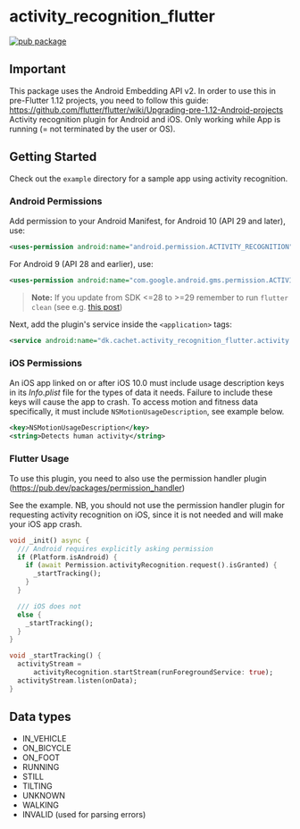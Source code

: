 # activity_recognition_flutter

[![pub package](https://img.shields.io/pub/v/activity_recognition_flutter.svg)](https://pub.dartlang.org/packages/activity_recognition)

## Important
This package uses the Android Embedding API v2. In order to use this in pre-Flutter 1.12 projects, you need to follow this guide: https://github.com/flutter/flutter/wiki/Upgrading-pre-1.12-Android-projects
Activity recognition plugin for Android and iOS. Only working while App is running (= not terminated by the user or OS).

## Getting Started

Check out the `example` directory for a sample app using activity recognition.

### Android Permissions

Add permission to your Android Manifest, for Android 10 (API 29 and later), use:
```xml
<uses-permission android:name="android.permission.ACTIVITY_RECOGNITION" />
```

For Android 9 (API 28 and earlier), use:
```xml
<uses-permission android:name="com.google.android.gms.permission.ACTIVITY_RECOGNITION" />
```

> **Note:** If you update from SDK <=28 to >=29 remember to run `flutter clean` 
> (see e.g. [this post](https://stackoverflow.com/questions/55407939/permission-requests-are-not-propagated-when-launching-with-flutter-but-are-when/57072913))

Next, add the plugin's service inside the `<application>` tags:
```xml
<service android:name="dk.cachet.activity_recognition_flutter.activity.ActivityRecognizedService" />
```

### iOS Permissions

An iOS app linked on or after iOS 10.0 must include usage description keys in its *Info.plist* file
for the types of data it needs. Failure to include these keys will cause the app to crash.
To access motion and fitness data specifically, it must include `NSMotionUsageDescription`, see example below.

```xml
<key>NSMotionUsageDescription</key>
<string>Detects human activity</string>
```

### Flutter Usage
To use this plugin, you need to also use the permission handler plugin (https://pub.dev/packages/permission_handler)

See the example. NB, you should not use the permission handler plugin for requesting activity recognition on iOS, since it is not needed and will make your iOS app crash.
```Dart
void _init() async {
  /// Android requires explicitly asking permission
  if (Platform.isAndroid) {
    if (await Permission.activityRecognition.request().isGranted) {
      _startTracking();
    }
  }

  /// iOS does not
  else {
    _startTracking();
  }
}

void _startTracking() {
  activityStream =
      activityRecognition.startStream(runForegroundService: true);
  activityStream.listen(onData);
}
```

## Data types
* IN_VEHICLE
* ON_BICYCLE
* ON_FOOT
* RUNNING
* STILL
* TILTING
* UNKNOWN
* WALKING
* INVALID (used for parsing errors)

